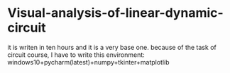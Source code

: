 # Visual-analysis-of-linear-dynamic-circuit

it is writen in ten hours and it is a very base one.
because of the task of circuit course, I have to write this
environment:
windows10+pycharm(latest)+numpy+tkinter+matplotlib

